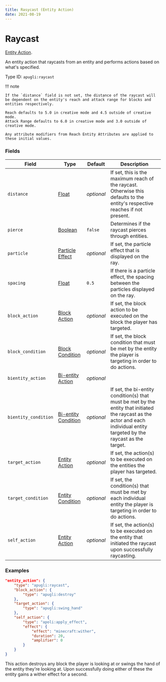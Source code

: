 ```yaml
---
title: Rasycast (Entity Action)
date: 2021-08-19
---
```


# Raycast

[Entity Action](../entity_action_types.md).

An entity action that raycasts from an entity and performs actions based on what's specified.

Type ID: `apugli:raycast`

!!! note

    If the `distance` field is not set, the distance of the raycast will be dependent on the entity's reach and attack range for blocks and entities respectively.

    Reach defaults to 5.0 in creative mode and 4.5 outside of creative mode.
    Attack Range defaults to 6.0 in creative mode and 3.0 outside of creative mode.

    Any attribute modifiers from Reach Entity Attributes are applied to these initial values.


### Fields

Field  | Type | Default | Description
-------|------|---------|-------------
`distance` | [Float](https://origins.readthedocs.io/en/latest/types/data_types/float/) | *optional* | If set, this is the maximum reach of the raycast. Otherwise this defaults to the entity's respective reaches if not present. |
`pierce` | [Boolean](https://origins.readthedocs.io/en/latest/types/data_types/data_types/boolean/) | `false` | Determines if the raycast pierces through entities.
`particle` | [Particle Effect](https://origins.readthedocs.io/en/latest/types/data_types/particle_effect/) | *optional* | If set, the particle effect that is displayed on the ray.
`spacing` | [Float](https://origins.readthedocs.io/en/latest/types/data_types/float/) | `0.5` | If there is a particle effect, the spacing between the particles displayed on the ray.
`block_action` | [Block Action](https://origins.readthedocs.io/en/latest/types/entity_action_types/) | *optional* | If set, the block action to be executed on the block the player has targeted.
`block_condition` | [Block Condition](https://origins.readthedocs.io/en/latest/types/block_condition_types/) | *optional* | If set, the block condition that must be met by the entity the player is targeting in order to do actions.
`bientity_action` | [Bi-entity Action](https://origins.readthedocs.io/en/latest/types/bientity_action_types/) | *optional* | 
`bientity_condition` | [Bi-entity Condition](https://origins.readthedocs.io/en/latest/types/bientity_condition_types/) | *optional* | If set, the bi-entity condition(s) that must be met by the entity that initiated the raycast as the actor and each individual entity targeted by the raycast as the target.
`target_action` | [Entity Action](https://origins.readthedocs.io/en/latest/types/entity_action_types/) | *optional* | If set, the action(s) to be executed on the entities the player has targeted.
`target_condition` | [Entity Condition](https://origins.readthedocs.io/en/latest/types/entity_condition_types/) | *optional* | If set, the condition(s) that must be met by each individual entity the player is targeting in order to do actions.
`self_action` | [Entity Action](https://origins.readthedocs.io/en/latest/types/entity_action_types/) | *optional* | If set, the action(s) to be executed on the entity that initiated the raycast upon successfully raycasting.

### Examples
```json
"entity_action": {
    "type": "apugli:raycast",
    "block_action": {
        "type": "apugli:destroy"
    },
    "target_action": {
        "type": "apugli:swing_hand"
    },
    "self_action": {
        "type": "apoli:apply_effect",
        "effect": {
            "effect": "minecraft:wither",
            "duration": 20,
            "amplifier": 0
        }
    }
}
```
This action destroys any block the player is looking at or swings the hand of the entity they're looking at. Upon successfully doing either of these the entity gains a wither effect for a second.